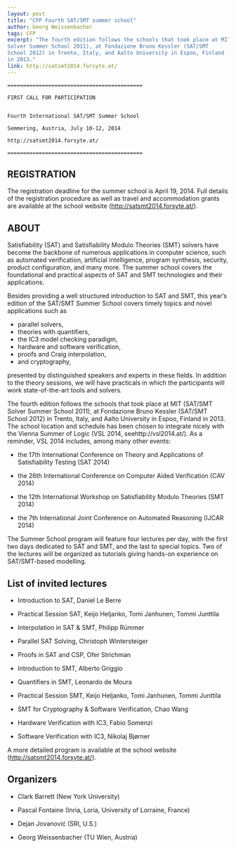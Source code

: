 ```yaml
---
layout: post
title: "CFP Fourth SAT/SMT summer school"
author: Georg Weissenbacher
tags: CFP
excerpt: "The fourth edition follows the schools that took place at MIT (SAT/SMT
Solver Summer School 2011), at Fondazione Bruno Kessler (SAT/SMT
School 2012) in Trento, Italy, and Aalto University in Espoo, Finland
in 2013."
link: http://satsmt2014.forsyte.at/
---
```

    ===========================================
    
    FIRST CALL FOR PARTICIPATION
    
    
    Fourth International SAT/SMT Summer School
    
    Semmering, Austria, July 10-12, 2014
    
    http://satsmt2014.forsyte.at/
    
    ===========================================


## REGISTRATION


The registration deadline for the summer school is April 19, 2014.
Full details of the registration procedure as well as travel and
accommodation grants are available at the school website
(http://satsmt2014.forsyte.at/).

## ABOUT

Satisfiability (SAT) and Satisfiability Modulo Theories (SMT) solvers
have become the backbone of numerous applications in computer science,
such as automated verification, artificial intelligence, program
synthesis, security, product configuration, and many more. The summer
school covers the foundational and practical aspects of SAT and SMT
technologies and their applications.

Besides providing a well structured introduction to SAT and SMT, this
year’s edition of the SAT/SMT Summer School covers timely topics and
novel applications such as

* parallel solvers,
* theories with quantifiers,
* the IC3 model checking paradigm,
* hardware and software verification,
* proofs and Craig interpolation,
* and cryptography,

presented by distinguished speakers and experts in these fields. In
addition to the theory sessions, we will have practicals in which the
participants will work state-of-the-art tools and solvers.

The fourth edition follows the schools that took place at MIT (SAT/SMT
Solver Summer School 2011), at Fondazione Bruno Kessler (SAT/SMT
School 2012) in Trento, Italy, and Aalto University in Espoo, Finland
in 2013.  The school location and schedule has been chosen to
integrate nicely with the Vienna Summer of Logic (VSL 2014,
seehttp://vsl2014.at/). As a reminder, VSL 2014 includes, among many
other events:

* the 17th International Conference on Theory and Applications of
Satisfiability Testing (SAT 2014)

* the 26th International Conference on Computer Aided Verification (CAV 2014)

* the 12th International Workshop on Satisfiability Modulo Theories (SMT 2014)

* the 7th International Joint Conference on Automated Reasoning (IJCAR 2014)


The Summer School program will feature four lectures per day, with the
first two days dedicated to SAT and SMT, and the last to special
topics. Two of the lectures will be organized as tutorials giving
hands-on experience on SAT/SMT-based modelling.


## List of invited lectures

* Introduction to SAT, Daniel Le Berre

* Practical Session SAT, Keijo Heljanko, Tomi Janhunen, Tommi Junttila

* Interpolation in SAT & SMT, Philipp Rümmer

* Parallel SAT Solving, Christoph Wintersteiger

* Proofs in SAT and CSP, Ofer Strichman

* Introduction to SMT, Alberto Griggio

* Quantifiers in SMT, Leonardo de Moura

* Practical Session SMT, Keijo Heljanko, Tomi Janhunen, Tommi Junttila

* SMT for Cryptography & Software Verification, Chao Wang

* Hardware Verification with IC3, Fabio Somenzi

* Software Verification with IC3, Nikolaj Bjørner


A more detailed program is available at the school website
(http://satsmt2014.forsyte.at/).


## Organizers

* Clark Barrett (New York University)

* Pascal Fontaine (Inria, Loria, University of Lorraine, France)

* Dejan Jovanović (SRI, U.S.)

* Georg Weissenbacher (TU Wien, Austria)
